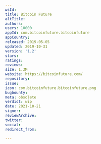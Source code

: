 ```yaml
---
wsId: 
title: Bitcoin Future
altTitle: 
authors: 
users: 10000
appId: com.bitcoinfuture.bitcoinfuture
appCountry: 
released: 2019-05-05
updated: 2019-10-31
version: '1.2'
stars: 
ratings: 
reviews: 
size: 1.3M
website: https://bitcoinfuture.com/
repository: 
issue: 
icon: com.bitcoinfuture.bitcoinfuture.png
bugbounty: 
meta: obsolete
verdict: wip
date: 2021-10-21
signer: 
reviewArchive: 
twitter: 
social: 
redirect_from: 

---
```


